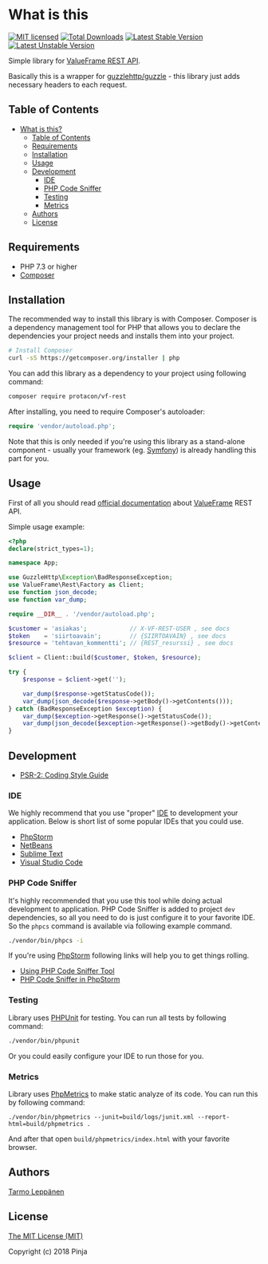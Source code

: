 # What is this

[![MIT licensed](https://img.shields.io/badge/license-MIT-blue.svg)](./LICENSE)
[![Total Downloads](https://poser.pugx.org/protacon/vf-rest/downloads)](https://packagist.org/packages/protacon/vf-rest)
[![Latest Stable Version](https://poser.pugx.org/protacon/vf-rest/v/stable)](https://packagist.org/packages/protacon/vf-rest)
[![Latest Unstable Version](https://poser.pugx.org/protacon/vf-rest/v/unstable)](https://packagist.org/packages/protacon/vf-rest)

Simple library for [ValueFrame REST API](https://support.valueframe.fi/support/solutions/articles/77000527771-rest-rajapinnan-k%C3%A4ytt%C3%B6).

Basically this is a wrapper for [guzzlehttp/guzzle](http://docs.guzzlephp.org/en/stable/) - this library
just adds necessary headers to each request.

## Table of Contents

* [What is this?](#what-is-this)
  * [Table of Contents](#table-of-contents)
  * [Requirements](#requirements)
  * [Installation](#installation)
  * [Usage](#usage)
  * [Development](#development)
    * [IDE](#ide)
    * [PHP Code Sniffer](#php-code-sniffer)
    * [Testing](#testing)
    * [Metrics](#metrics)
  * [Authors](#authors)
  * [License](#license)

## Requirements

* PHP 7.3 or higher
* [Composer](https://getcomposer.org/)

## Installation

The recommended way to install this library is with Composer. Composer is a dependency management 
tool for PHP that allows you to declare the dependencies your project needs and installs them into 
your project.

```bash
# Install Composer
curl -sS https://getcomposer.org/installer | php
```

You can add this library as a dependency to your project using following command:

```bash
composer require protacon/vf-rest
```

After installing, you need to require Composer's autoloader:

```php
require 'vendor/autoload.php';
```

Note that this is only needed if you're using this library as a stand-alone component - usually 
your framework (eg. [Symfony](https://www.symfony.com)) is already handling this part for you.

## Usage

First of all you should read [official documentation](https://www.valueframe.fi/help/lisapalvelut/rest/) 
about [ValueFrame](https://www.valueframe.com/) REST API.

Simple usage example:

```php
<?php
declare(strict_types=1);

namespace App;

use GuzzleHttp\Exception\BadResponseException;
use ValueFrame\Rest\Factory as Client;
use function json_decode;
use function var_dump;

require __DIR__ . '/vendor/autoload.php';

$customer = 'asiakas';            // X-VF-REST-USER , see docs
$token    = 'siirtoavain';        // {SIIRTOAVAIN} , see docs
$resource = 'tehtavan_kommentti'; // {REST_resurssi} , see docs

$client = Client::build($customer, $token, $resource);

try {
    $response = $client->get('');

    var_dump($response->getStatusCode());
    var_dump(json_decode($response->getBody()->getContents()));
} catch (BadResponseException $exception) {
    var_dump($exception->getResponse()->getStatusCode());
    var_dump(json_decode($exception->getResponse()->getBody()->getContents()));
}
```

## Development

* [PSR-2: Coding Style Guide](http://www.php-fig.org/psr/psr-2/)

### IDE

We highly recommend that you use "proper"
[IDE](https://en.wikipedia.org/wiki/Integrated_development_environment)
to development your application. Below is short list of some popular IDEs that
you could use.

* [PhpStorm](https://www.jetbrains.com/phpstorm/)
* [NetBeans](https://netbeans.org/)
* [Sublime Text](https://www.sublimetext.com/)
* [Visual Studio Code](https://code.visualstudio.com/)

### PHP Code Sniffer

It's highly recommended that you use this tool while doing actual development
to application. PHP Code Sniffer is added to project `dev` dependencies, so
all you need to do is just configure it to your favorite IDE. So the `phpcs`
command is available via following example command.

```bash
./vendor/bin/phpcs -i
```

If you're using [PhpStorm](https://www.jetbrains.com/phpstorm/) following links
will help you to get things rolling.

* [Using PHP Code Sniffer Tool](https://www.jetbrains.com/help/phpstorm/10.0/using-php-code-sniffer-tool.html)
* [PHP Code Sniffer in PhpStorm](https://confluence.jetbrains.com/display/PhpStorm/PHP+Code+Sniffer+in+PhpStorm)

### Testing

Library uses [PHPUnit](https://phpunit.de/) for testing. You can run all tests
by following command:

```bash
./vendor/bin/phpunit
```

Or you could easily configure your IDE to run those for you.

### Metrics

Library uses
[PhpMetrics](https://github.com/phpmetrics/phpmetrics)
to make static analyze of its code. You can run this by following command:

```
./vendor/bin/phpmetrics --junit=build/logs/junit.xml --report-html=build/phpmetrics .
```

And after that open `build/phpmetrics/index.html` with your favorite browser.

## Authors

[Tarmo Leppänen](https://github.com/tarlepp)

## License

[The MIT License (MIT)](LICENSE)

Copyright (c) 2018 Pinja
